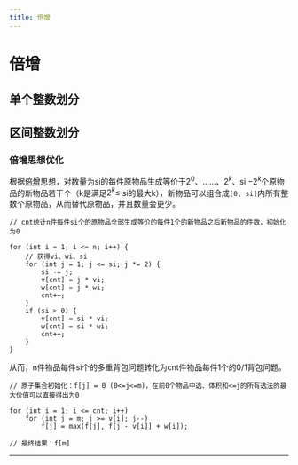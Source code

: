```yaml
---
title: 倍增
---
```


# 倍增

<script type="text/javascript" src="/include/head.js"></script>

## 单个整数划分

## 区间整数划分

### 倍增思想优化

根据<a href="https://www.dywan.xyz/note/202103/290002">倍增</a>思想，对数量为si的每件原物品生成等价于$2^0$、......、$2^k$、si $-2^k$个原物品的新物品若干个（k是满足$2^k\leqslant$ si的最大k），新物品可以组合成`[0, si]`内所有整数个原物品，从而替代原物品，并且数量会更少。

```
// cnt统计n件每件si个的原物品全部生成等价的每件1个的新物品之后新物品的件数，初始化为0

for (int i = 1; i <= n; i++) {
    // 获得vi、wi、si
    for (int j = 1; j <= si; j *= 2) {
        si -= j;
        v[cnt] = j * vi;
        w[cnt] = j * wi;
        cnt++;
    }
    if (si > 0) {
        v[cnt] = si * vi;
        w[cnt] = si * wi;
        cnt++;
    }
}
```

从而，n件物品每件si个的多重背包问题转化为cnt件物品每件1个的0/1背包问题。

```
// 原子集合初始化：f[j] = 0 (0<=j<=m)，在前0个物品中选、体积和<=j的所有选法的最大价值可以直接得出为0

for (int i = 1; i <= cnt; i++)
    for (int j = m; j >= v[i]; j--)
        f[j] = max(f[j], f[j - v[i]] + w[i]);

// 最终结果：f[m]
```

---

<script type="text/javascript" src="/include/tail.js"></script>
